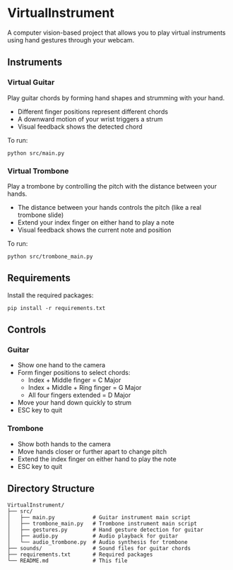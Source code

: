 # VirtualInstrument

A computer vision-based project that allows you to play virtual instruments using hand gestures through your webcam.

## Instruments

### Virtual Guitar
Play guitar chords by forming hand shapes and strumming with your hand.

- Different finger positions represent different chords
- A downward motion of your wrist triggers a strum
- Visual feedback shows the detected chord

To run:
```
python src/main.py
```

### Virtual Trombone
Play a trombone by controlling the pitch with the distance between your hands.

- The distance between your hands controls the pitch (like a real trombone slide)
- Extend your index finger on either hand to play a note
- Visual feedback shows the current note and position

To run:
```
python src/trombone_main.py
```

## Requirements

Install the required packages:
```
pip install -r requirements.txt
```

## Controls

### Guitar
- Show one hand to the camera
- Form finger positions to select chords:
  - Index + Middle finger = C Major
  - Index + Middle + Ring finger = G Major
  - All four fingers extended = D Major
- Move your hand down quickly to strum
- ESC key to quit

### Trombone
- Show both hands to the camera
- Move hands closer or further apart to change pitch
- Extend the index finger on either hand to play the note
- ESC key to quit

## Directory Structure
```
VirtualInstrument/
├── src/
│   ├── main.py            # Guitar instrument main script
│   ├── trombone_main.py   # Trombone instrument main script
│   ├── gestures.py        # Hand gesture detection for guitar
│   ├── audio.py           # Audio playback for guitar
│   └── audio_trombone.py  # Audio synthesis for trombone
├── sounds/                # Sound files for guitar chords
├── requirements.txt       # Required packages
└── README.md              # This file
```